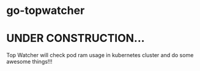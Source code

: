 # go-topwatcher
# UNDER CONSTRUCTION...
Top Watcher will check pod ram usage in kubernetes cluster and do some awesome things!!!
